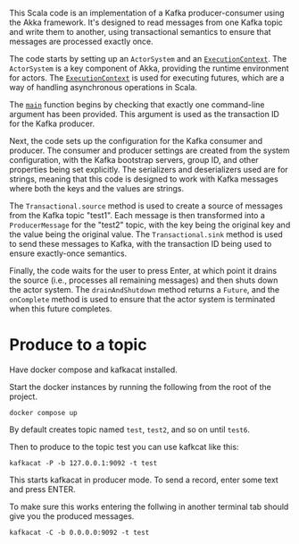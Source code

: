 This Scala code is an implementation of a Kafka producer-consumer using the Akka framework. It's designed to read messages from one Kafka topic and write them to another, using transactional semantics to ensure that messages are processed exactly once.

The code starts by setting up an `ActorSystem` and an [`ExecutionContext`](command:_github.copilot.openSymbolFromReferences?%5B%7B%22%24mid%22%3A1%2C%22fsPath%22%3A%22file%3A%2F%2F%2Fhome%2Fash%2F.cache%2Fcoursier%2Fv1%2Fhttps%2Frepo1.maven.org%2Fmaven2%2Forg%2Fscala-lang%2Fscala-library%2F2.13.12%2Fscala-library-2.13.12-sources.jar!%2Fscala%2Fconcurrent%2FExecutionContext.scala%22%2C%22path%22%3A%22file%3A%2F%2F%2Fhome%2Fash%2F.cache%2Fcoursier%2Fv1%2Fhttps%2Frepo1.maven.org%2Fmaven2%2Forg%2Fscala-lang%2Fscala-library%2F2.13.12%2Fscala-library-2.13.12-sources.jar!%2Fscala%2Fconcurrent%2FExecutionContext.scala%22%2C%22scheme%22%3A%22jar%22%7D%2C%7B%22line%22%3A121%2C%22character%22%3A7%7D%5D "file:///home/ash/.cache/coursier/v1/https/repo1.maven.org/maven2/org/scala-lang/scala-library/2.13.12/scala-library-2.13.12-sources.jar!/scala/concurrent/ExecutionContext.scala"). The `ActorSystem` is a key component of Akka, providing the runtime environment for actors. The [`ExecutionContext`](command:_github.copilot.openSymbolFromReferences?%5B%7B%22%24mid%22%3A1%2C%22fsPath%22%3A%22file%3A%2F%2F%2Fhome%2Fash%2F.cache%2Fcoursier%2Fv1%2Fhttps%2Frepo1.maven.org%2Fmaven2%2Forg%2Fscala-lang%2Fscala-library%2F2.13.12%2Fscala-library-2.13.12-sources.jar!%2Fscala%2Fconcurrent%2FExecutionContext.scala%22%2C%22path%22%3A%22file%3A%2F%2F%2Fhome%2Fash%2F.cache%2Fcoursier%2Fv1%2Fhttps%2Frepo1.maven.org%2Fmaven2%2Forg%2Fscala-lang%2Fscala-library%2F2.13.12%2Fscala-library-2.13.12-sources.jar!%2Fscala%2Fconcurrent%2FExecutionContext.scala%22%2C%22scheme%22%3A%22jar%22%7D%2C%7B%22line%22%3A121%2C%22character%22%3A7%7D%5D "file:///home/ash/.cache/coursier/v1/https/repo1.maven.org/maven2/org/scala-lang/scala-library/2.13.12/scala-library-2.13.12-sources.jar!/scala/concurrent/ExecutionContext.scala") is used for executing futures, which are a way of handling asynchronous operations in Scala.

The [`main`](command:_github.copilot.openSymbolFromReferences?%5B%7B%22%24mid%22%3A1%2C%22path%22%3A%22%2Fhome%2Fash%2FDocuments%2Fml-resources%2Fakka-kafka%2Fsrc%2Fmain%2Fscala%2FProducerConsumer.scala%22%2C%22scheme%22%3A%22file%22%7D%2C%7B%22line%22%3A27%2C%22character%22%3A6%7D%5D "src/main/scala/ProducerConsumer.scala") function begins by checking that exactly one command-line argument has been provided. This argument is used as the transaction ID for the Kafka producer.

Next, the code sets up the configuration for the Kafka consumer and producer. The consumer and producer settings are created from the system configuration, with the Kafka bootstrap servers, group ID, and other properties being set explicitly. The serializers and deserializers used are for strings, meaning that this code is designed to work with Kafka messages where both the keys and the values are strings.

The `Transactional.source` method is used to create a source of messages from the Kafka topic "test1". Each message is then transformed into a `ProducerMessage` for the "test2" topic, with the key being the original key and the value being the original value. The `Transactional.sink` method is used to send these messages to Kafka, with the transaction ID being used to ensure exactly-once semantics.

Finally, the code waits for the user to press Enter, at which point it drains the source (i.e., processes all remaining messages) and then shuts down the actor system. The `drainAndShutdown` method returns a `Future`, and the `onComplete` method is used to ensure that the actor system is terminated when this future completes.

# Produce to a topic

Have docker compose and kafkacat installed.

Start the docker instances by running the following from the root of the project. 
    
    docker compose up

By default creates topic named `test`, `test2`, and so on until `test6`. 

Then to produce to the topic test you can use kafkcat like this:
    
    kafkacat -P -b 127.0.0.1:9092 -t test

This starts kafkacat in producer mode. To send a record, enter some text and press ENTER.


To make sure this works entering the follwing in another terminal tab should give you the produced messages.

    kafkacat -C -b 0.0.0.0:9092 -t test